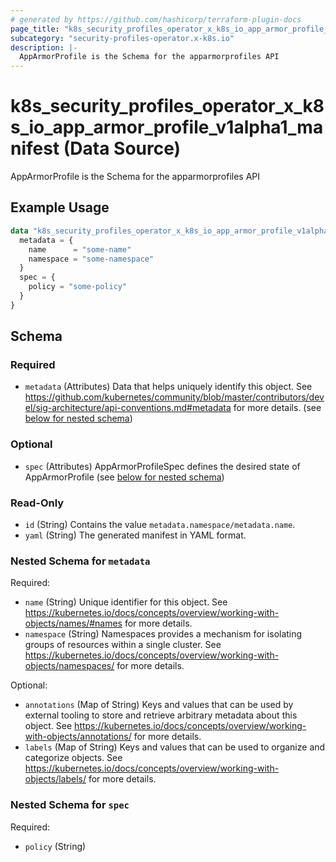 ```yaml
---
# generated by https://github.com/hashicorp/terraform-plugin-docs
page_title: "k8s_security_profiles_operator_x_k8s_io_app_armor_profile_v1alpha1_manifest Data Source - terraform-provider-k8s"
subcategory: "security-profiles-operator.x-k8s.io"
description: |-
  AppArmorProfile is the Schema for the apparmorprofiles API
---
```


# k8s_security_profiles_operator_x_k8s_io_app_armor_profile_v1alpha1_manifest (Data Source)

AppArmorProfile is the Schema for the apparmorprofiles API

## Example Usage

```terraform
data "k8s_security_profiles_operator_x_k8s_io_app_armor_profile_v1alpha1_manifest" "example" {
  metadata = {
    name      = "some-name"
    namespace = "some-namespace"
  }
  spec = {
    policy = "some-policy"
  }
}
```

<!-- schema generated by tfplugindocs -->
## Schema

### Required

- `metadata` (Attributes) Data that helps uniquely identify this object. See https://github.com/kubernetes/community/blob/master/contributors/devel/sig-architecture/api-conventions.md#metadata for more details. (see [below for nested schema](#nestedatt--metadata))

### Optional

- `spec` (Attributes) AppArmorProfileSpec defines the desired state of AppArmorProfile (see [below for nested schema](#nestedatt--spec))

### Read-Only

- `id` (String) Contains the value `metadata.namespace/metadata.name`.
- `yaml` (String) The generated manifest in YAML format.

<a id="nestedatt--metadata"></a>
### Nested Schema for `metadata`

Required:

- `name` (String) Unique identifier for this object. See https://kubernetes.io/docs/concepts/overview/working-with-objects/names/#names for more details.
- `namespace` (String) Namespaces provides a mechanism for isolating groups of resources within a single cluster. See https://kubernetes.io/docs/concepts/overview/working-with-objects/namespaces/ for more details.

Optional:

- `annotations` (Map of String) Keys and values that can be used by external tooling to store and retrieve arbitrary metadata about this object. See https://kubernetes.io/docs/concepts/overview/working-with-objects/annotations/ for more details.
- `labels` (Map of String) Keys and values that can be used to organize and categorize objects. See https://kubernetes.io/docs/concepts/overview/working-with-objects/labels/ for more details.


<a id="nestedatt--spec"></a>
### Nested Schema for `spec`

Required:

- `policy` (String)
